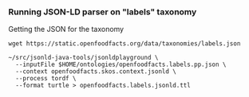 ### Running JSON-LD parser on "labels" taxonomy

Getting the JSON for the taxonomy
```shell
wget https://static.openfoodfacts.org/data/taxonomies/labels.json
```

```shell
~/src/jsonld-java-tools/jsonldplayground \
  --inputFile $HOME/ontologies/openfoodfacts.labels.pp.json \
  --context openfoodfacts.skos.context.jsonld \
  --process tordf \
  --format turtle > openfoodfacts.labels.jsonld.ttl
```

